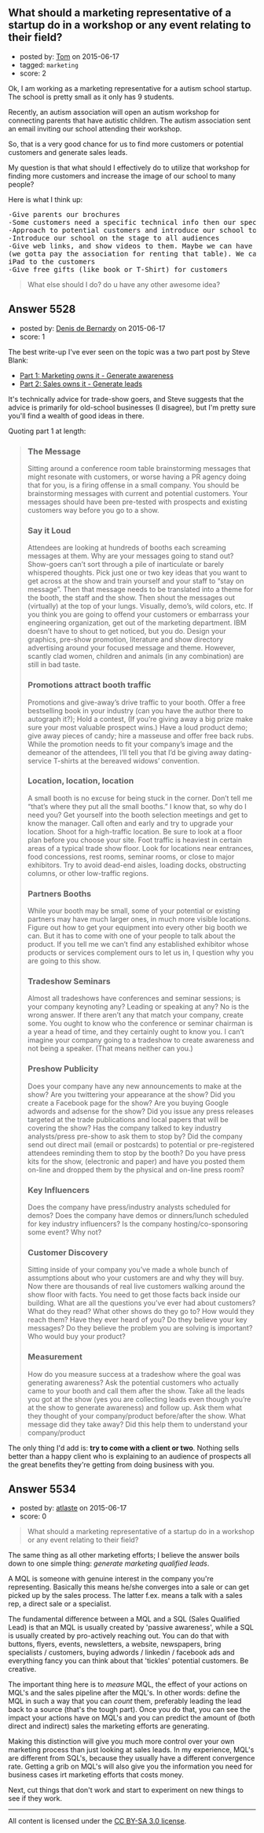 ## What should a marketing representative of a startup do in a workshop or any event relating to their field?

- posted by: [Tom](https://stackexchange.com/users/6480531/tom) on 2015-06-17
- tagged: `marketing`
- score: 2

<p>Ok, I am working as a marketing representative for a autism school startup. The school is pretty small as it only has 9 students.</p>

<p>Recently, an autism association will open an autism workshop for connecting parents that have autistic children. The autism association sent an email inviting our school attending their workshop. </p>

<p>So, that is a very good chance for us to find more customers or potential customers and generate sales leads.</p>

<p>My question is that what should  I effectively do to utilize that workshop for finding more customers and increase the image of our school to many people?</p>

<p>Here is what I think up:</p>

<pre>
-Give parents our brochures
-Some customers need a specific technical info then our specialists will answer them 
-Approach to potential customers and introduce our school to them
-Introduce our school on the stage to all audiences
-Give web links, and show videos to them. Maybe we can have an iPad in our table 
(we gotta pay the association for renting that table). We can show our video on 
iPad to the customers
-Give free gifts (like book or T-Shirt) for customers
</pre>

<blockquote>
  <p>What else should I do? do u have any other awesome idea?</p>
</blockquote>



## Answer 5528

- posted by: [Denis de Bernardy](https://stackexchange.com/users/182468/denis-de-bernardy) on 2015-06-17
- score: 1

<p>The best write-up I've ever seen on the topic was a two part post by Steve Blank:</p>

<ul>
<li><a href="http://steveblank.com/2009/05/21/trade-shows/" rel="nofollow">Part 1: Marketing owns it - Generate awareness</a></li>
<li><a href="http://steveblank.com/2009/05/22/trade-shows-part-1/" rel="nofollow">Part 2: Sales owns it - Generate leads</a></li>
</ul>

<p>It's technically advice for trade-show goers, and Steve suggests that the advice is primarily for old-school businesses (I disagree), but I'm pretty sure you'll find a wealth of good ideas in there.</p>

<p>Quoting part 1 at length:</p>

<blockquote>
  <h3>The Message</h3>
  
  <p>Sitting around a conference room table brainstorming messages that
  might resonate with customers, or worse having a PR agency doing that
  for you, is a firing offense in a small company.  You should be
  brainstorming messages with current and potential customers.  Your
  messages should have been pre-tested with prospects and existing
  customers way before you go to a show.</p>
  
  <h3>Say it Loud</h3>
  
  <p>Attendees are looking at hundreds of booths each screaming messages at
  them.  Why are your messages going to stand out?  Show-goers can’t
  sort through a pile of inarticulate or barely whispered thoughts. 
  Pick just one or two key ideas that you want to get across at the show
  and train yourself and your staff to “stay on message”.  Then that
  message needs to be translated into a theme for the booth, the staff
  and the show. Then shout the messages out (virtually) at the top of
  your lungs. Visually, demo’s, wild colors, etc.  If you think you are
  going to offend your customers or embarrass your engineering
  organization, get out of the marketing department.  IBM doesn’t have
  to shout to get noticed, but you do.  Design your graphics, pre-show
  promotion, literature and show directory advertising around your
  focused message and theme.  However, scantly clad women, children and
  animals (in any combination) are still in bad taste.</p>
  
  <h3>Promotions attract booth traffic</h3>
  
  <p>Promotions and give-away’s drive traffic to your booth. Offer a free
  bestselling book in your industry (can you have the author there to
  autograph it?); Hold a contest, (If you’re giving away a big prize
  make sure your most valuable prospect wins.) Have a loud product demo;
  give away pieces of candy; hire a masseuse and offer free back rubs.
  While the promotion needs to fit your company’s image and the demeanor
  of the attendees, I’ll tell you that I’d be giving away dating-service
  T-shirts at the bereaved widows’ convention. </p>
  
  <h3>Location, location, location</h3>
  
  <p>A small booth is no excuse for being stuck in the corner.  Don’t tell
  me “that’s where they put all the small booths.”  I know that, so why
  do I need you?  Get yourself into the booth selection meetings and get
  to know the manager.  Call often and early and try to upgrade your
  location.  Shoot for a high-traffic location.  Be sure to look at a
  floor plan before you choose your site. Foot traffic is heaviest in
  certain areas of a typical trade show floor. Look for locations near
  entrances, food concessions, rest rooms, seminar rooms, or close to
  major exhibitors. Try to avoid dead-end aisles, loading docks,
  obstructing columns, or other low-traffic regions.</p>
  
  <h3>Partners Booths</h3>
  
  <p>While your booth may be small, some of your potential or existing
  partners may have much larger ones, in much more visible locations.
  Figure out how to get your equipment into every other big booth we
  can. But it has to come with one of your people to talk about the
  product. If you tell me we can’t find any established exhibitor whose
  products or services complement ours to let us in, I question why you
  are going to this show.</p>
  
  <h3>Tradeshow Seminars</h3>
  
  <p>Almost all tradeshows have conferences and seminar sessions; is your
  company keynoting any?  Leading or speaking at any? No is the wrong
  answer.  If there aren’t any that match your company, create some. 
  You ought to know who the conference or seminar chairman is a year a
  head of time, and they certainly ought to know you.  I can’t imagine
  your company going to a tradeshow to create awareness and not being a
  speaker.  (That means neither can you.)</p>
  
  <h3>Preshow Publicity</h3>
  
  <p>Does your company have any new announcements to make at the show?  Are
  you twittering your appearance at the show?  Did you create a Facebook
  page for the show?  Are you buying Google adwords and adsense for the
  show?  Did you issue any press releases targeted at the trade
  publications and local papers that will be covering the show?  Has the
  company talked to key industry analysts/press pre-show to ask them to
  stop by?  Did the company send out direct mail (email or postcards) to
  potential or pre-registered attendees reminding them to stop by the
  booth? Do you have press kits for the show, (electronic and paper) and
  have you posted them on-line and dropped them by the physical and
  on-line press room?</p>
  
  <h3>Key Influencers</h3>
  
  <p>Does the company have press/industry analysts scheduled for demos? 
  Does the company have demos or dinners/lunch scheduled for key
  industry influencers?  Is the company hosting/co-sponsoring some
  event?  Why not?  </p>
  
  <h3>Customer Discovery</h3>
  
  <p>Sitting inside of your company you’ve made a whole bunch of
  assumptions about who your customers are and why they will buy.  Now
  there are thousands of real live customers walking around the show
  floor with facts.  You need to get those facts back inside our
  building.  What are all the questions you’ve ever had about customers?
  What do they read?  What other shows do they go to?  How would they
  reach them?  Have they ever heard of you?  Do they believe your key
  messages?  Do they believe the problem you are solving is important? 
  Who would buy your product? </p>
  
  <h3>Measurement</h3>
  
  <p>How do you measure success at a tradeshow where the goal was
  generating awareness?  Ask the potential customers who actually came
  to your booth and call them after the show.  Take all the leads you
  got at the show (yes you are collecting leads even though you’re at
  the show to generate awareness) and follow up.  Ask them what they
  thought of your company/product before/after the show.  What message
  did they take away?  Did this help them to understand your
  company/product</p>
</blockquote>

<p>The only thing I'd add is: <strong>try to come with a client or two</strong>. Nothing sells better than a happy client who is explaining to an audience of prospects all the great benefits they're getting from doing business with you.</p>



## Answer 5534

- posted by: [atlaste](https://stackexchange.com/users/1021317/atlaste) on 2015-06-17
- score: 0

<blockquote>
  <p>What should a marketing representative of a startup do in a workshop or any event relating to their field?</p>
</blockquote>

<p>The same thing as all other marketing efforts; I believe the answer boils down to one simple thing: <em>generate marketing qualified leads</em>.</p>

<p>A MQL is someone with genuine interest in the company you're representing. Basically this means he/she converges into a sale or can get picked up by the sales process. The latter f.ex. means a talk with a sales rep, a direct sale or a specialist.</p>

<p>The fundamental difference between a MQL and a SQL (Sales Qualified Lead) is that an MQL is usually created by 'passive awareness', while a SQL is usually created by pro-actively reaching out. You can do that with buttons, flyers, events, newsletters, a website, newspapers, bring specialists / customers, buying adwords / linkedin / facebook ads and everything fancy you can think about that 'tickles' potential customers. Be creative.</p>

<p>The important thing here is to <em>measure</em> MQL, the effect of your actions on MQL's and the sales pipeline after the MQL's. In other words: define the MQL in such a way that you can <em>count</em> them, preferably leading the lead back to a source (that's the tough part). Once you do that, you can see the impact your actions have on MQL's and you can predict the amount of (both direct and indirect) sales the marketing efforts are generating. </p>

<p>Making this distinction will give you much more control over your own marketing process than just looking at sales leads. In my experience, MQL's are different from SQL's, because they usually have a different convergence rate. Getting a grib on MQL's will also give you the information you need for business cases irt marketing efforts that costs money.</p>

<p>Next, cut things that don't work and start to experiment on new things to see if they work. </p>




---

All content is licensed under the [CC BY-SA 3.0 license](https://creativecommons.org/licenses/by-sa/3.0/).
